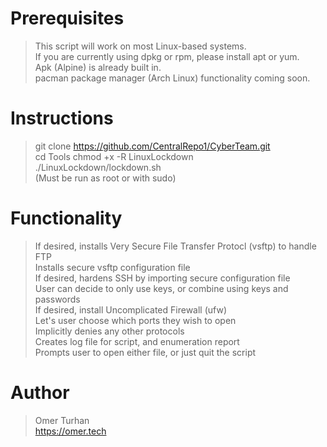 # Prerequisites  
> This script will work on most Linux-based systems.  
> If you are currently using dpkg or rpm, please install apt or yum.  
> Apk (Alpine) is already built in.  
> pacman package manager (Arch Linux) functionality coming soon.  

# Instructions  
> git clone https://github.com/CentralRepo1/CyberTeam.git  
> cd Tools
> chmod +x -R LinuxLockdown  
> ./LinuxLockdown/lockdown.sh  
> (Must be run as root or with sudo)  

# Functionality  
> If desired, installs Very Secure File Transfer Protocl (vsftp) to handle FTP  
> Installs secure vsftp configuration file  
> If desired, hardens SSH by importing secure configuration file  
> User can decide to only use keys, or combine using keys and passwords  
> If desired, install Uncomplicated Firewall (ufw)  
> Let's user choose which ports they wish to open  
> Implicitly denies any other protocols  
> Creates log file for script, and enumeration report  
> Prompts user to open either file, or just quit the script  

# Author  
> Omer Turhan  
> https://omer.tech  
